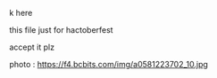 k here

this file just for hactoberfest

accept it plz

photo : https://f4.bcbits.com/img/a0581223702_10.jpg
